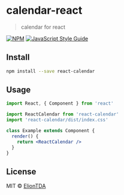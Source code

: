 # calendar-react

> calendar for react

[![NPM](https://img.shields.io/npm/v/calendar-react.svg)](https://www.npmjs.com/package/calendar-react) [![JavaScript Style Guide](https://img.shields.io/badge/code_style-standard-brightgreen.svg)](https://standardjs.com)

## Install

```bash
npm install --save react-calendar
```

## Usage

```jsx
import React, { Component } from 'react'

import ReactCalendar from 'react-calendar'
import 'react-calendar/dist/index.css'

class Example extends Component {
  render() {
    return <ReactCalendar />
  }
}
```

## License

MIT © [ElionTDA](https://github.com/ElionTDA)
